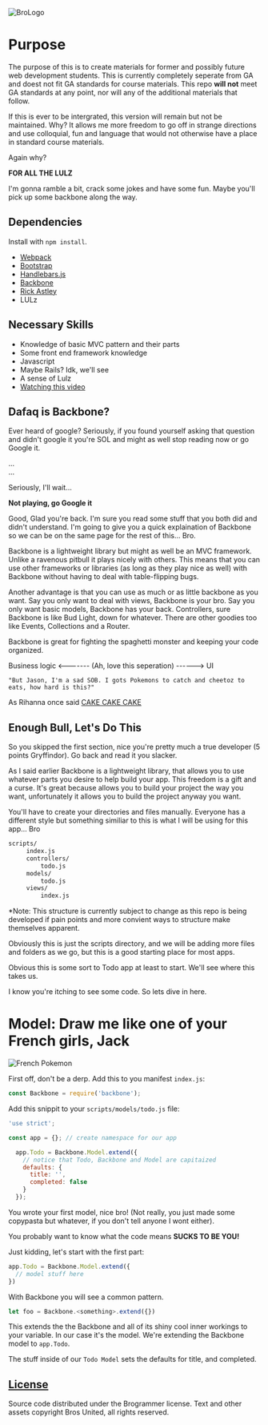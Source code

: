 ![BroLogo](http://www.brocerystore.com/wp-content/uploads/2015/09/bro_TMlogo_black.png)

# Purpose

The purpose of this is to create materials for former and possibly future
web development students.  This is currently completely seperate from GA and
doest not fit GA standards for course materials.  This repo __will not__ meet
GA standards at any point, nor will any of the additional materials that follow.

If this is ever to be intergrated, this version will remain but not be
maintained.  Why? It allows me more freedom to go off in strange directions and
use colloquial, fun and language that would not otherwise have a place in
standard course materials.

Again why?

**FOR ALL THE LULZ**

I'm gonna ramble a bit, crack some jokes and have some fun. Maybe you'll pick
up some backbone along the way.

## Dependencies

Install with `npm install`.

-   [Webpack](https://webpack.github.io)
-   [Bootstrap](http://getbootstrap.com)
-   [Handlebars.js](http://handlebarsjs.com)
-   [Backbone](http://backbonejs.org/)
-   [Rick Astley](https://www.youtube.com/watch?v=dQw4w9WgXcQ)
-   LULz

## Necessary Skills

-   Knowledge of basic MVC pattern and their parts
-   Some front end framework knowledge
-   Javascript
-   Maybe Rails? Idk, we'll see
-   A sense of Lulz
-   [Watching this video](https://www.youtube.com/watch?v=dQw4w9WgXcQ)

## Dafaq is Backbone?

Ever heard of google? Seriously, if you found yourself asking that question
and didn't google it you're SOL and might as well stop reading now or go Google
it.

...
<br>
...

Seriously, I'll wait...

__Not playing, go Google it__

Good, Glad you're back.  I'm sure you read some stuff that you both did and
didn't understand.  I'm going to give you a quick explaination of Backbone so
we can be on the same page for the rest of this... Bro.

Backbone is a lightweight library but might as well be an MVC framework. Unlike
a ravenous pitbull it plays nicely with others.  This means that you can use
other frameworks or libraries (as long as they play nice as well) with Backbone
without having to deal with table-flipping bugs.

Another advantage is that you can use as much or as little backbone as you want.
Say you only want to deal with views, Backbone is your bro.  Say you only want
basic models, Backbone has your back.  Controllers, sure Backbone is like Bud
Light, down for whatever.  There are other goodies too like Events, Collections
and a Router.

Backbone is great for fighting the spaghetti monster and keeping your code
organized.

Business logic <-------         (Ah, love this seperation)             ------> UI

`"But Jason, I'm a sad SOB. I gots Pokemons to catch and cheetoz to eats, how hard is this?"`

As Rihanna once said [CAKE CAKE CAKE](https://www.youtube.com/watch?v=YxE75Otag1M)

## Enough Bull, Let's Do This

So you skipped the first section, nice you're pretty much a true developer (5
points Gryffindor).  Go back and read it you slacker.

As I said earlier Backbone is a lightweight library, that allows you to use
whatever parts you desire to help build your app. This freedom is a gift and a
curse.  It's great because allows you to build your project the way you want,
unfortunately it allows you to build the project anyway you want.

You'll have to create your directories and files manually. Everyone has a
different style but something similiar to this is what I will be using for this
app... Bro

```bash
scripts/
     index.js
     controllers/
         todo.js
     models/
         todo.js
     views/
         index.js
```

*Note: This structure is currently subject to change as this repo is being
developed if pain points and more convient ways to structure make themselves
apparent.

Obviously this is just the scripts directory, and we will be adding more files
and folders as we go, but this is a good starting place for most apps.

Obvious this is some sort to Todo app at least to start. We'll see where this
takes us.

I know you're itching to see some code. So lets dive in here.

# Model: Draw me like one of your French girls, Jack

![French Pokemon](http://cdn.smosh.com/sites/default/files/ftpuploads/bloguploads/draw-french-snorlax.jpg)

First off, don't be a derp.  Add this to you manifest `index.js`:

```js
const Backbone = require('backbone');
```

Add this snippit to your `scripts/models/todo.js` file:

```js
'use strict';

const app = {}; // create namespace for our app

  app.Todo = Backbone.Model.extend({
    // notice that Todo, Backbone and Model are capitaized
    defaults: {
      title: '',
      completed: false
    }
  });
```

You wrote your first model, nice bro! (Not really, you just made some copypasta
but whatever, if you don't tell anyone I wont either).

You probably want to know what the code means **SUCKS TO BE YOU!**

Just kidding, let's start with the first part:

```js
app.Todo = Backbone.Model.extend({
  // model stuff here
})
```

With Backbone you will see a common pattern.

```js
let foo = Backbone.<something>.extend({})
```

This extends the the Backbone <something> and all of its shiny cool inner
workings to your variable.  In our case it's the model.  We're extending the
Backbone model to `app.Todo`.

The stuff inside of our `Todo Model` sets the defaults for title, and completed.


## [License](LICENSE)

Source code distributed under the Brogrammer license. Text and other assets
copyright Bros United, all rights reserved.
